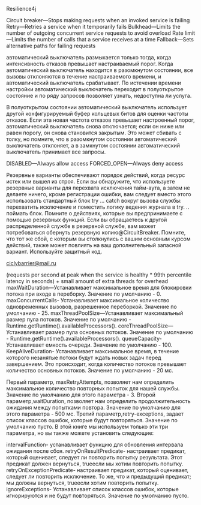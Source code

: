 Resilience4j

Circuit breaker—Stops making requests when an invoked service is failing
Retry—Retries a service when it temporarily fails
Bulkhead—Limits the number of outgoing concurrent service requests to avoid overload
Rate limit—Limits the number of calls that a service receives at a time
Fallback—Sets alternative paths for failing requests

автоматический выключатель размыкается только тогда, когда интенсивность отказов превышает настраиваемый порог.
Когда автоматический выключатель находится в разомкнутом состоянии, все вызовы отклоняются в течение настраиваемого времени, и автоматический выключатель срабатывает.
По истечении времени настройки автоматический выключатель переходит в полуоткрытое состояние и по ряду запросов позволяет узнать, недоступна ли услуга.

В полуоткрытом состоянии автоматический выключатель использует другой конфигурируемый буфер кольцевых битов для оценки частоты отказов. Если эта новая частота отказов превышает настроенный порог, автоматический выключатель снова отключается; если он ниже или равен порогу, он снова становится закрытым. Это может сбивать с толку, но помните, что в разомкнутом состоянии автоматический выключатель отклоняет, а в замкнутом состоянии автоматический выключатель принимает все запросы.

DISABLED—Always allow access
FORCED_OPEN—Always deny access


Резервные варианты обеспечивают порядок действий, когда ресурс истек или вышел из строя. Если вы обнаружите, что используете резервные варианты для перехвата исключения тайм-аута, а затем не делаете ничего, кроме регистрации ошибки, вам следует вместо этого использовать стандартный блок try ... catch вокруг вызова службы: перехватить исключение и поместить логику ведения журнала в try. .. поймать блок.
Помните о действиях, которые вы предпринимаете с помощью резервных функций. Если вы обращаетесь к другой распределенной службе в резервной службе, вам может потребоваться обернуть резервную копию@CircuitBreaker. Помните, что тот же сбой, с которым вы столкнулись с вашим основным курсом действий, также может повлиять на ваш дополнительный запасной вариант. Используйте защитный код.

ciclybarrier@mail.ru


(requests per second at peak when the service is healthy * 99th percentile latency in seconds) + small amount of extra threads for overhead
maxWaitDuration—Устанавливает максимальное время для блокировки потока при входе в переборку. Значение по умолчанию - 0.
maxConcurrentCalls- Устанавливает максимальное количество одновременных вызовов, разрешенное переборкой. Значение по умолчанию - 25.
maxThreadPoolSize—Устанавливает максимальный размер пула потоков. Значение по умолчанию - Runtime.getRuntime().availableProcessors().
coreThreadPoolSize—Устанавливает размер пула основных потоков. Значение по умолчанию - Runtime.getRuntime().availableProcessors().
queueCapacity- Устанавливает емкость очереди. Значение по умолчанию - 100.
KeepAliveDuration- Устанавливает максимальное время, в течение которого незанятые потоки будут ждать новых задач перед завершением. Это происходит, когда количество потоков превышает количество основных потоков. Значение по умолчанию - 20 мс.

Первый параметр, maxRetryAttempts, позволяет нам определить максимальное количество повторных попыток для нашей службы. Значение по умолчанию для этого параметра - 3. Второй параметр,waitDuration, позволяет нам определить продолжительность ожидания между попытками повтора. Значение по умолчанию для этого параметра - 500 мс. Третий параметр,retry-exceptions, задает список классов ошибок, которые будут повторяться. Значение по умолчанию пусто. В этой книге мы используем только эти три параметра, но вы также можете установить следующие:

intervalFunction- устанавливает функцию для обновления интервала ожидания после сбоя.
retryOnResultPredicate- настраивает предикат, который оценивает, следует ли повторить попытку результата. Этот предикат должен вернуться, trueесли мы хотим повторить попытку.
retryOnExceptionPredicate- настраивает предикат, который оценивает, следует ли повторить исключение. То же, что и предыдущий предикат; мы должны вернуться, trueесли хотим повторить попытку.
ignoreExceptions- Устанавливает список классов ошибок, которые игнорируются и не будут повторяться. Значение по умолчанию пусто.